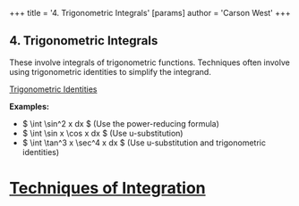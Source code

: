 +++
 title = '4. Trigonometric Integrals'
[params]
	author = 'Carson West'
+++
## 4. Trigonometric Integrals

These involve integrals of trigonometric functions.  Techniques often involve using trigonometric identities to simplify the integrand.

[Trigonometric Identities](./../trigonometric-identities/)

**Examples:**
*  $ \int \sin^2 x dx $  (Use the power-reducing formula)
*  $ \int \sin x \cos x dx $  (Use u-substitution)
*  $ \int \tan^3 x \sec^4 x dx $  (Use u-substitution and trigonometric identities)

# [Techniques of Integration](./../techniques-of-integration/)